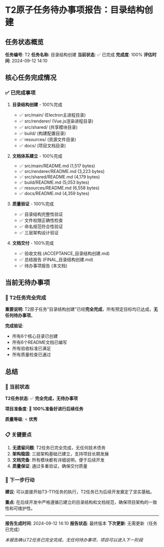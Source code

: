 # T2原子任务待办事项报告：目录结构创建

## 任务状态概览

**任务编号**: T2
**任务名称**: 目录结构创建
**当前状态**: ✅ 已完成
**完成度**: 100%
**评估时间**: 2024-09-12 14:10

## 核心任务完成情况

### ✅ 已完成事项

1. **目录结构创建** - 100%完成
   - ✅ src/main/ (Electron主进程目录)
   - ✅ src/renderer/ (Vue.js渲染进程目录)
   - ✅ src/shared/ (共享模块目录)
   - ✅ build/ (构建配置目录)
   - ✅ resources/ (资源文件目录)
   - ✅ docs/ (项目文档目录)

2. **文档体系建立** - 100%完成
   - ✅ src/main/README.md (1,517 bytes)
   - ✅ src/renderer/README.md (3,223 bytes)
   - ✅ src/shared/README.md (4,179 bytes)
   - ✅ build/README.md (5,053 bytes)
   - ✅ resources/README.md (6,558 bytes)
   - ✅ docs/README.md (4,359 bytes)

3. **质量验证** - 100%完成
   - ✅ 目录结构完整性验证
   - ✅ 文件权限正确性检查
   - ✅ 命名规范符合性验证
   - ✅ 三层架构设计验证

4. **文档交付** - 100%完成
   - ✅ 验收文档 (ACCEPTANCE\_目录结构创建.md)
   - ✅ 总结报告 (FINAL\_目录结构创建.md)
   - ✅ 待办事项报告 (本文档)

## 当前无待办事项

### 🎯 T2任务完全完成

**重要说明**: T2原子任务"目录结构创建"已经**完全完成**，所有预定目标均已达成，**无任何待办事项**。

**完成验证**:

- 所有6个核心目录已创建
- 所有6个README文档已编写
- 所有验收标准已满足
- 所有质量检查已通过

## 总结

### 🎯 当前状态

**T2任务状态**: ✅ **完全完成，无待办事项**

**项目准备度**: 🚀 **100%准备好进行后续任务**

**质量等级**: ⭐ **优秀**

### 📋 关键要点

1. **无遗留问题**: T2任务已完全完成，无任何技术债务
2. **架构稳固**: 三层架构基础已建立，支持项目长期发展
3. **文档完备**: 所有模块都有详细说明，便于后续开发
4. **质量保证**: 通过多重验证，确保交付质量

### 🔄 下一步行动

**建议**: 可以直接开始T3-T11任务的执行，T2任务已为后续开发奠定了坚实基础。

**重点**: 在后续开发中严格遵循已建立的目录结构和文档规范，确保项目架构的一致性和可维护性。

---

**报告生成时间**: 2024-09-12 14:10
**报告状态**: 最终版本
**下次更新**: 无需更新（任务已完成）

_本报告确认T2任务已完全完成，无任何待办事项，项目可以进入下一阶段_
